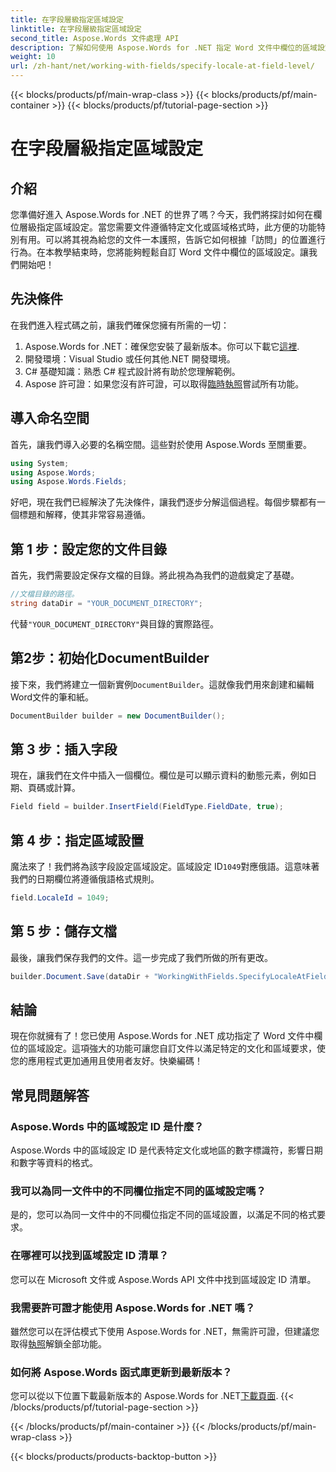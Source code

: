 ```yaml
---
title: 在字段層級指定區域設定
linktitle: 在字段層級指定區域設定
second_title: Aspose.Words 文件處理 API
description: 了解如何使用 Aspose.Words for .NET 指定 Word 文件中欄位的區域設定。按照我們的指南輕鬆自訂文件格式。
weight: 10
url: /zh-hant/net/working-with-fields/specify-locale-at-field-level/
---
```


{{< blocks/products/pf/main-wrap-class >}}
{{< blocks/products/pf/main-container >}}
{{< blocks/products/pf/tutorial-page-section >}}

# 在字段層級指定區域設定

## 介紹

您準備好進入 Aspose.Words for .NET 的世界了嗎？今天，我們將探討如何在欄位層級指定區域設定。當您需要文件遵循特定文化或區域格式時，此方便的功能特別有用。可以將其視為給您的文件一本護照，告訴它如何根據「訪問」的位置進行行為。在本教學結束時，您將能夠輕鬆自訂 Word 文件中欄位的區域設定。讓我們開始吧！

## 先決條件

在我們進入程式碼之前，讓我們確保您擁有所需的一切：

1.  Aspose.Words for .NET：確保您安裝了最新版本。你可以下載它[這裡](https://releases.aspose.com/words/net/).
2. 開發環境：Visual Studio 或任何其他.NET 開發環境。
3. C# 基礎知識：熟悉 C# 程式設計將有助於您理解範例。
4. Aspose 許可證：如果您沒有許可證，可以取得[臨時執照](https://purchase.aspose.com/temporary-license/)嘗試所有功能。

## 導入命名空間

首先，讓我們導入必要的名稱空間。這些對於使用 Aspose.Words 至關重要。

```csharp
using System;
using Aspose.Words;
using Aspose.Words.Fields;
```

好吧，現在我們已經解決了先決條件，讓我們逐步分解這個過程。每個步驟都有一個標題和解釋，使其非常容易遵循。

## 第 1 步：設定您的文件目錄

首先，我們需要設定保存文檔的目錄。將此視為為我們的遊戲奠定了基礎。

```csharp
//文檔目錄的路徑。
string dataDir = "YOUR_DOCUMENT_DIRECTORY";
```

代替`"YOUR_DOCUMENT_DIRECTORY"`與目錄的實際路徑。

## 第2步：初始化DocumentBuilder

接下來，我們將建立一個新實例`DocumentBuilder`。這就像我們用來創建和編輯Word文件的筆和紙。

```csharp
DocumentBuilder builder = new DocumentBuilder();
```

## 第 3 步：插入字段

現在，讓我們在文件中插入一個欄位。欄位是可以顯示資料的動態元素，例如日期、頁碼或計算。

```csharp
Field field = builder.InsertField(FieldType.FieldDate, true);
```

## 第 4 步：指定區域設置

魔法來了！我們將為該字段設定區域設定。區域設定 ID`1049`對應俄語。這意味著我們的日期欄位將遵循俄語格式規則。

```csharp
field.LocaleId = 1049;
```

## 第 5 步：儲存文檔

最後，讓我們保存我們的文件。這一步完成了我們所做的所有更改。

```csharp
builder.Document.Save(dataDir + "WorkingWithFields.SpecifyLocaleAtFieldLevel.docx");
```

## 結論

現在你就擁有了！您已使用 Aspose.Words for .NET 成功指定了 Word 文件中欄位的區域設定。這項強大的功能可讓您自訂文件以滿足特定的文化和區域要求，使您的應用程式更加通用且使用者友好。快樂編碼！

## 常見問題解答

### Aspose.Words 中的區域設定 ID 是什麼？

Aspose.Words 中的區域設定 ID 是代表特定文化或地區的數字標識符，影響日期和數字等資料的格式。

### 我可以為同一文件中的不同欄位指定不同的區域設定嗎？

是的，您可以為同一文件中的不同欄位指定不同的區域設置，以滿足不同的格式要求。

### 在哪裡可以找到區域設定 ID 清單？

您可以在 Microsoft 文件或 Aspose.Words API 文件中找到區域設定 ID 清單。

### 我需要許可證才能使用 Aspose.Words for .NET 嗎？

雖然您可以在評估模式下使用 Aspose.Words for .NET，無需許可證，但建議您取得[執照](https://purchase.aspose.com/buy)解鎖全部功能。

### 如何將 Aspose.Words 函式庫更新到最新版本？

您可以從以下位置下載最新版本的 Aspose.Words for .NET[下載頁面](https://releases.aspose.com/words/net/).
{{< /blocks/products/pf/tutorial-page-section >}}

{{< /blocks/products/pf/main-container >}}
{{< /blocks/products/pf/main-wrap-class >}}

{{< blocks/products/products-backtop-button >}}
